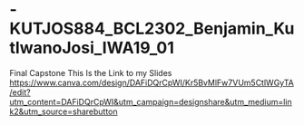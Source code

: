# -KUTJOS884_BCL2302_Benjamin_KutlwanoJosi_IWA19_01
Final Capstone
This Is the Link to my Slides
https://www.canva.com/design/DAFiDQrCpWI/Kr5BvMlFw7VUm5CtlWGyTA/edit?utm_content=DAFiDQrCpWI&utm_campaign=designshare&utm_medium=link2&utm_source=sharebutton
